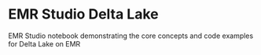 # EMR Studio Delta Lake
EMR Studio notebook demonstrating the core concepts and code examples for Delta Lake on EMR
